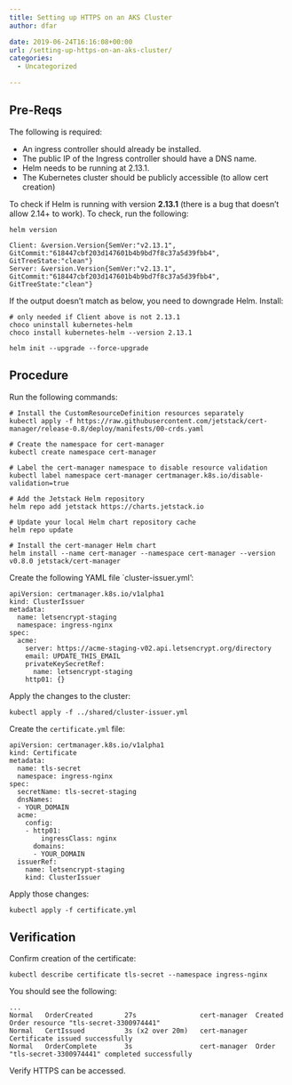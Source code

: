 ```yaml
---
title: Setting up HTTPS on an AKS Cluster
author: dfar

date: 2019-06-24T16:16:08+00:00
url: /setting-up-https-on-an-aks-cluster/
categories:
  - Uncategorized

---
```

## Pre-Reqs

The following is required:

  * An ingress controller should already be installed.
  * The public IP of the Ingress controller should have a DNS name.
  * Helm needs to be running at 2.13.1.
  * The Kubernetes cluster should be publicly accessible (to allow cert creation)

To check if Helm is running with version **2.13.1** (there is a bug that doesn&#8217;t allow 2.14+ to work). To check, run the following:

<pre class="wp-block-code"><code>helm version

Client: &version.Version{SemVer:"v2.13.1", GitCommit:"618447cbf203d147601b4b9bd7f8c37a5d39fbb4", GitTreeState:"clean"}
Server: &version.Version{SemVer:"v2.13.1", GitCommit:"618447cbf203d147601b4b9bd7f8c37a5d39fbb4", GitTreeState:"clean"}</code></pre>

If the output doesn&#8217;t match as below, you need to downgrade Helm. Install:

<pre class="wp-block-code"><code># only needed if Client above is not 2.13.1
choco uninstall kubernetes-helm
choco install kubernetes-helm --version 2.13.1

helm init --upgrade --force-upgrade</code></pre>

## Procedure

Run the following commands: 

<pre class="wp-block-code"><code># Install the CustomResourceDefinition resources separately
kubectl apply -f https://raw.githubusercontent.com/jetstack/cert-manager/release-0.8/deploy/manifests/00-crds.yaml

# Create the namespace for cert-manager
kubectl create namespace cert-manager

# Label the cert-manager namespace to disable resource validation
kubectl label namespace cert-manager certmanager.k8s.io/disable-validation=true

# Add the Jetstack Helm repository
helm repo add jetstack https://charts.jetstack.io

# Update your local Helm chart repository cache
helm repo update

# Install the cert-manager Helm chart
helm install --name cert-manager --namespace cert-manager --version v0.8.0 jetstack/cert-manager</code></pre>

Create the following YAML file \`cluster-issuer.yml&#8217;: 

<pre class="wp-block-code"><code>apiVersion: certmanager.k8s.io/v1alpha1
kind: ClusterIssuer
metadata:
  name: letsencrypt-staging
  namespace: ingress-nginx
spec:
  acme:
    server: https://acme-staging-v02.api.letsencrypt.org/directory
    email: UPDATE_THIS_EMAIL
    privateKeySecretRef:
      name: letsencrypt-staging
    http01: {}</code></pre>

Apply the changes to the cluster:

<pre class="wp-block-code"><code>kubectl apply -f ../shared/cluster-issuer.yml</code></pre>

Create the `certificate.yml` file: 

<pre class="wp-block-code"><code>apiVersion: certmanager.k8s.io/v1alpha1
kind: Certificate
metadata:
  name: tls-secret
  namespace: ingress-nginx
spec:
  secretName: tls-secret-staging
  dnsNames:
  - YOUR_DOMAIN
  acme:
    config:
    - http01:
        ingressClass: nginx
      domains:
      - YOUR_DOMAIN
  issuerRef:
    name: letsencrypt-staging
    kind: ClusterIssuer</code></pre>

Apply those changes:

<pre class="wp-block-code"><code>kubectl apply -f certificate.yml</code></pre>

## Verification

Confirm creation of the certificate:

<pre class="wp-block-code"><code>kubectl describe certificate tls-secret --namespace ingress-nginx</code></pre>

You should see the following:

<pre class="wp-block-code"><code>...
Normal   OrderCreated        27s                cert-manager  Created Order resource "tls-secret-3300974441"
Normal   CertIssued          3s (x2 over 20m)   cert-manager  Certificate issued successfully
Normal   OrderComplete       3s                 cert-manager  Order "tls-secret-3300974441" completed successfully</code></pre>

Verify HTTPS can be accessed.